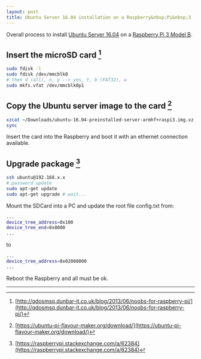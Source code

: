 ```yaml
---
layout: post
title: Ubuntu Server 16.04 installation on a Raspberry&nbsp;Pi&nbsp;3
---
```


Overall process to install [Ubuntu Server 16.04](http://releases.ubuntu.com/16.04/) on a [Raspberry Pi 3 Model B](https://www.raspberrypi.org/products/raspberry-pi-3-model-b/).

## Insert the microSD card [^1]

```bash
sudo fdisk -l
sudo fdisk /dev/mmcblk0
# then d (all), n, p --> yes, t, b (FAT32), w
sudo mkfs.vfat /dev/mmcblk0p1
```

## Copy the Ubuntu server image to the card [^2]

```bash
xzcat ~/Downloads/ubuntu-16.04-preinstalled-server-armhf+raspi3.img.xz | sudo dd of=/dev/mmcblk0 bs=4M
sync
```

Insert the card into the Raspberry and boot it with an ethernet connection available.

## Upgrade package [^3]

```bash
ssh ubuntu@192.168.x.x
# password update
sudo apt-get update
sudo apt-get upgrade # wait...
```

Mount the SDCard into  a PC and update the root file config.txt from:

```bash
...
device_tree_address=0x100
device_tree_end=0x8000
...
```

to 

```bash
...
device_tree_address=0x02008000
...
```
Reboot the Raspberry and all must be ok.

--------------------------------------------------

[^1]: [http://qdosmsq.dunbar-it.co.uk/blog/2013/06/noobs-for-raspberry-pi/](http://qdosmsq.dunbar-it.co.uk/blog/2013/06/noobs-for-raspberry-pi/)

[^2]: [https://ubuntu-pi-flavour-maker.org/download/](https://ubuntu-pi-flavour-maker.org/download/)

[^3]: [https://raspberrypi.stackexchange.com/a/62384](https://raspberrypi.stackexchange.com/a/62384)
